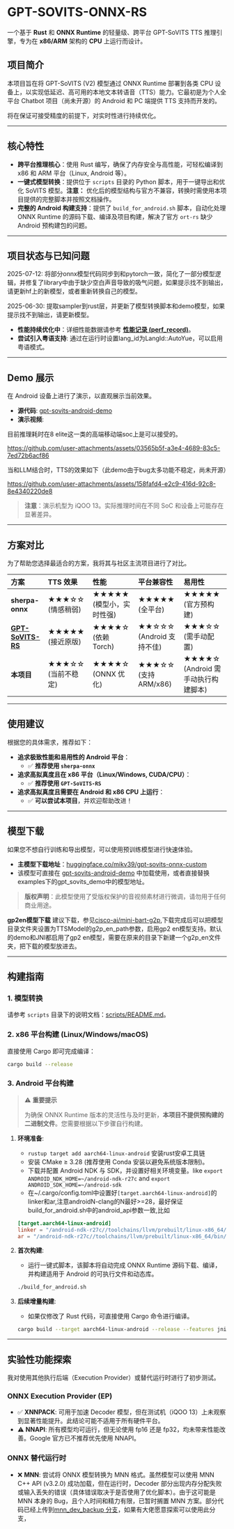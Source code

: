 # GPT-SOVITS-ONNX-RS

一个基于 **Rust** 和 **ONNX Runtime** 的轻量级、跨平台 GPT-SoVITS TTS 推理引擎，专为在 **x86/ARM** 架构的 **CPU** 上运行而设计。

## 项目简介

本项目旨在将 GPT-SoVITS (V2) 模型通过 ONNX Runtime 部署到各类 CPU 设备上，以实现低延迟、高可用的本地文本转语音（TTS）能力。它最初是为个人全平台 Chatbot 项目（尚未开源）的 Android 和 PC 端提供 TTS 支持而开发的。

将在保证可接受精度的前提下，对实时性进行持续优化。

-----

## 核心特性

* **跨平台推理核心**：使用 Rust 编写，确保了内存安全与高性能，可轻松编译到 x86 和 ARM 平台（Linux, Android 等）。
* **一键式模型转换**：提供位于 `scripts` 目录的 Python 脚本，用于一键导出和优化 SoVITS 模型。**注意：** 优化后的模型结构与官方不兼容，转换时需使用本项目提供的完整脚本并按照文档操作。
* **完整的 Android 构建支持**：提供了 `build_for_android.sh` 脚本，自动化处理 ONNX Runtime 的源码下载、编译及项目构建，解决了官方 `ort-rs` 缺少 Android 预构建包的问题。

-----

## 项目状态与已知问题

2025-07-12: 将部分onnx模型代码同步到和pytorch一致，简化了一部分模型逻辑，并修复了library中由于缺少空白声音导致的吸气问题，如果提示找不到输出，请更新hf上的新模型，或者重新转换自己的模型。

2025-06-30: 提取sampler到rust层，并更新了模型转换脚本和demo模型，如果提示找不到输出，请更新模型。

* **性能持续优化中**：详细性能数据请参考 [**性能记录 (perf\_record)**](doc/perf_record.md)。
* **尝试引入粤语支持**: 通过在运行时设置lang_id为LangId::AutoYue，可以启用粤语模式。

-----

## Demo 展示

在 Android 设备上进行了演示，以直观展示当前效果。

* **源代码**: [gpt-sovits-android-demo](https://github.com/null-define/gpt-sovits-android-demo/tree/master)
* **演示视频**:

目前推理耗时在8 elite这一类的高端移动端soc上是可以接受的。

https://github.com/user-attachments/assets/03565b5f-a3e4-4689-83c5-7ed72b6acf86

当和LLM结合时，TTS的效果如下（此demo由于bug太多功能不稳定，尚未开源）

https://github.com/user-attachments/assets/158fafd4-e2c9-416d-92c8-8e4340220de8



> **注意**：演示机型为 iQOO 13。实际推理时间在不同 SoC 和设备上可能存在显著差异。

-----

## 方案对比

为了帮助您选择最适合的方案，我将其与社区主流项目进行了对比。

| 方案 | TTS 效果 | 性能 | 平台兼容性 | 易用性 |
| :--- | :--- | :--- | :--- | :--- |
| **sherpa-onnx** | ★★★☆☆ (情感稍弱) | ★★★★★ (模型小，实时性强) | ★★★★★ (全平台) | ★★★★★ (官方预构建) |
| **[GPT-SoVITS-RS](https://github.com/second-state/gpt_sovits_rs)** | ★★★★★ (接近原版) | ★★★★☆ (依赖 Torch) | ★★☆☆☆ (Android 支持不佳) | ★★★☆☆ (需手动配置) |
| **本项目** | ★★★☆☆ (当前不稳定) | ★★★★☆ (ONNX 优化) | ★★★☆☆ (支持 ARM/x86) | ★★★★☆ (Android 需手动执行构建脚本) |

-----

## 使用建议

根据您的具体需求，推荐如下：

* **追求极致性能和易用性的 Android 平台**：
  * ✅ **推荐使用 `sherpa-onnx`**
* **追求高拟真度且在 x86 平台（Linux/Windows, CUDA/CPU）**：
  * ✅ **推荐使用 `GPT-SoVITS-RS`**
* **追求高拟真度且需要在 Android 和 x86 CPU 上运行**：
  * ✅ **可以尝试本项目**，并欢迎帮助改进！

-----

## 模型下载

如果您不想自行训练和导出模型，可以使用预训练模型进行快速体验。

* **主模型下载地址**：[huggingface.co/mikv39/gpt-sovits-onnx-custom](https://huggingface.co/mikv39/gpt-sovits-onnx-custom)
* 该模型可直接在 [gpt-sovits-android-demo](https://github.com/null-define/gpt-sovits-android-demo/tree/master) 中加载使用，或者直接替换examples下的gpt_sovits_demo中的模型地址。

> **版权声明**：此模型使用了受版权保护的音视频素材进行微调，请勿用于任何商业用途。

**gp2en模型下载** 建议下载，参见[cisco-ai/mini-bart-g2p](https://huggingface.co/cisco-ai/mini-bart-g2p/tree/main/onnx),下载完成后可以把模型目录文件夹设置为TTSModel的g2p_en_path参数，启用gp2 en模型支持。默认的demo和JNI都启用了gp2 en模型，需要在原来的目录下新建一个g2p_en文件夹，把下载的模型放进去。


-----

## 构建指南

### 1\. 模型转换

请参考 `scripts` 目录下的说明文档：[scripts/README.md](scripts/README.md)。

### 2\. x86 平台构建 (Linux/Windows/macOS)

直接使用 Cargo 即可完成编译：

```bash
cargo build --release
```

### 3\. Android 平台构建

> ⚠️ **重要提示**
>
> 为确保 ONNX Runtime 版本的灵活性与及时更新，**本项目不提供预构建的二进制文件**。您需要根据以下步骤自行构建。

1. **环境准备**:
      * `rustup target add aarch64-linux-android` 安装rust安卓工具链
      * 安装 CMake ≥ 3.28 (推荐使用 Conda 安装以避免系统版本限制)。
      * 下载并配置 Android NDK 与 SDK，并设置好相关环境变量。like `export ANDROID_NDK_HOME=~/android-ndk-r27c` and `export ANDROID_SDK_HOME=~/android-sdk`
      * 在~/.cargo/config.toml中设置好`[target.aarch64-linux-android]`的linker和ar,注意androidN-clang的N最好>=28，最好保证build_for_android.sh中的android_api参数一致,比如

      ```toml
      [target.aarch64-linux-android]
      linker = "/android-ndk-r27c//toolchains/llvm/prebuilt/linux-x86_64/bin/aarch64-linux-android32-clang"
      ar = "/android-ndk-r27c//toolchains/llvm/prebuilt/linux-x86_64/bin/llvm-ar"
      ```

2. **首次构建**:
      * 运行一键式脚本，该脚本将自动完成 ONNX Runtime 源码下载、编译，并构建适用于 Android 的可执行文件和动态库。
    <!-- end list -->
    ```bash
    ./build_for_android.sh
    ```

3. **后续增量构建**:
      * 如果仅修改了 Rust 代码，可直接使用 Cargo 命令进行编译。
    <!-- end list -->
    ```bash
    cargo build --target aarch64-linux-android --release --features jni --examples
    ```

-----

## 实验性功能探索

我对使用其他执行后端（Execution Provider）或替代运行时进行了初步测试。

### ONNX Execution Provider (EP)

* ✅ **XNNPACK**: 可用于加速 Decoder 模型，但在测试机（iQOO 13）上未观察到显著性能提升。此结论可能不适用于所有硬件平台。
* ⚠️ **NNAPI**: 所有模型均可运行，但无论使用 fp16 还是 fp32，均未带来性能改善。Google 官方已不推荐优先使用 NNAPI。

### ONNX 替代运行时

* ❌ **MNN**: 尝试将 ONNX 模型转换为 MNN 格式。虽然模型可以使用 MNN C++ API (v3.2.0) 成功加载，但在运行时，Decoder 部分出现内存分配失败或输入丢失的错误（具体错误取决于是否使用了优化脚本）。由于这可能是 MNN 本身的 Bug，且个人时间和精力有限，已暂时搁置 MNN 方案。部分代码已经上传到[mnn_dev_backup 分支](https://github.com/null-define/gpt-sovits-onnx-rs/tree/mnn_dev_backup)，如果有大佬愿意探索可以使用此分支，
